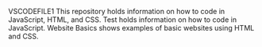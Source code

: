 VSCODEFILE1
This repository holds information on how to code in JavaScript, HTML, and CSS.
Test holds information on how to code in JavaScript.
Website Basics shows examples of basic websites using HTML and CSS.
